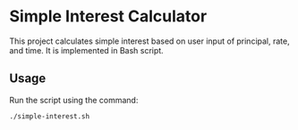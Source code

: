 # Simple Interest Calculator

This project calculates simple interest based on user input of principal, rate, and time. It is implemented in Bash script.

## Usage

Run the script using the command:

```bash
./simple-interest.sh

